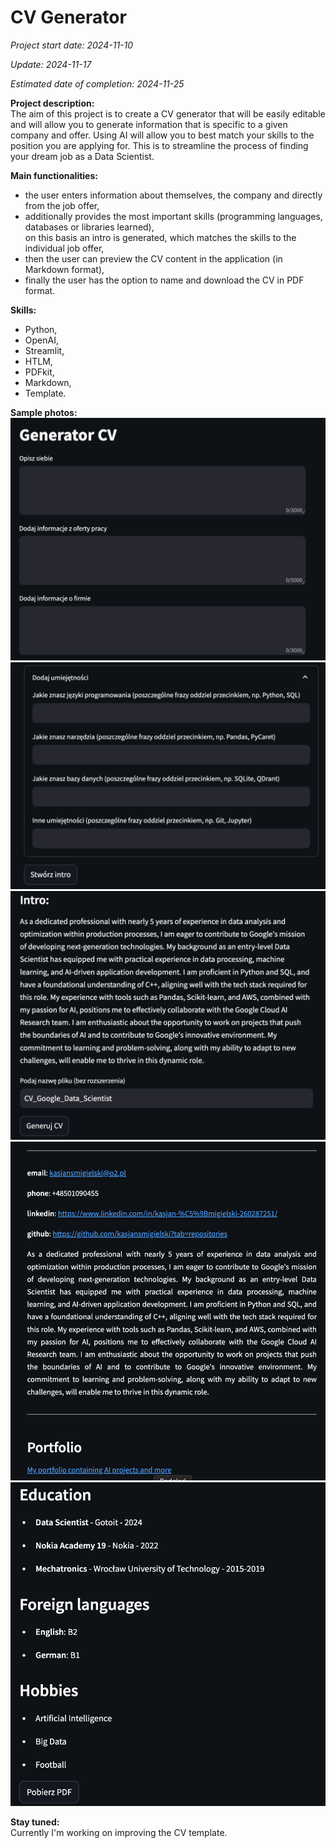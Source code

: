 # CV Generator

*Project start date: 2024-11-10*

*Update: 2024-11-17*

*Estimated date of completion: 2024-11-25*

**Project description:**<br>
The aim of this project is to create a CV generator that will be easily editable and will allow you to generate information that is specific to a given company and offer. Using AI will allow you to best match your skills to the position you are applying for. This is to streamline the process of finding your dream job as a Data Scientist.<br>

**Main functionalities:**<br>
- the user enters information about themselves, the company and directly from the job offer,<br>
- additionally provides the most important skills (programming languages, databases or libraries learned),<br>
on this basis an intro is generated, which matches the skills to the individual job offer,<br>
- then the user can preview the CV content in the application (in Markdown format),<br>
- finally the user has the option to name and download the CV in PDF format.

**Skills:**<br>
- Python,<br>
- OpenAI,<br>
- Streamlit,<br>
- HTLM,<br>
- PDFkit,<br>
- Markdown,<br>
- Template.


**Sample photos:**<br>
![alt text](<Zrzut ekranu 2024-11-17 o 22.57.40.png>)
![alt text](<Zrzut ekranu 2024-11-17 o 22.57.57.png>)
![alt text](<Zrzut ekranu 2024-11-17 o 23.00.16.png>)
![alt text](<Zrzut ekranu 2024-11-17 o 23.00.55.png>)
![alt text](<Zrzut ekranu 2024-11-17 o 23.01.16.png>)



**Stay tuned:**<br>
Currently I'm working on improving the CV template.